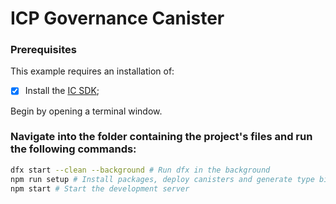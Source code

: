 # ICP Governance Canister

### Prerequisites

This example requires an installation of:

- [x] Install the [IC SDK](https://internetcomputer.org/docs/current/developer-docs/setup/install/index.mdx);

Begin by opening a terminal window.

### Navigate into the folder containing the project's files and run the following commands:

```bash
dfx start --clean --background # Run dfx in the background
npm run setup # Install packages, deploy canisters and generate type bindings
npm start # Start the development server
```
